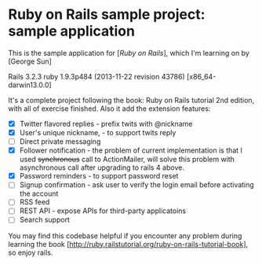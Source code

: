 # Ruby on Rails sample project: sample application

This is the sample application for
[*Ruby on Rails*], which I'm learning on
by [George Sun]

Rails 3.2.3
ruby 1.9.3p484 (2013-11-22 revision 43786) [x86_64-darwin13.0.0]

It's a complete project following the book: Ruby on Rails tutorial 2nd edition,
with all of exercise finished. Also it add the extension features:

- [x] Twitter flavored replies - prefix twits with @nickname
- [x] User's unique nickname, - to support twits reply
- [ ] Direct private messaging
- [x] Follower notification - the problem of current implementation is that I used <del>synchronous</del> call to ActionMailer, will solve this problem with asynchronous call after upgrading to rails 4 above.
- [x] Password reminders - to support password reset
- [ ] Signup confirmation - ask user to verify the login email before activating the account
- [ ] RSS feed
- [ ] REST API - expose APIs for third-party applicatoins
- [ ] Search support

You may find this codebase helpful if you encounter any problem during learning the book [http://ruby.railstutorial.org/ruby-on-rails-tutorial-book], so enjoy rails.
